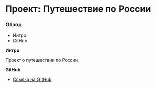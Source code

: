 # Проект: Путешествие по России

### Обзор
* Интро
* GitHub

**Интро**

Проект о путешествии по России.

**GitHub**

* [Ссылка на GitHub](https://samokhvalov0137.github.io/russian-travel/)

